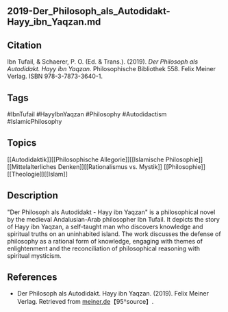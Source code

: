 ## 2019-Der_Philosoph_als_Autodidakt-Hayy_ibn_Yaqzan.md

## Citation

Ibn Tufail, & Schaerer, P. O. (Ed. & Trans.). (2019). _Der Philosoph als
Autodidakt. Hayy ibn Yaqzan_. Philosophische Bibliothek 558. Felix Meiner
Verlag. ISBN 978-3-7873-3640-1.

## Tags

#IbnTufail #HayyIbnYaqzan #Philosophy #Autodidactism #IslamicPhilosophy

## Topics

[[Autodidaktik]][[Philosophische Allegorie]][[Islamische Philosophie]][[Mittelalterliches Denken]][[Rationalismus vs. Mystik]]
[[Philosophie]][[Theologie]][[Islam]]

## Description

"Der Philosoph als Autodidakt - Hayy ibn Yaqzan" is a philosophical novel by the
medieval Andalusian-Arab philosopher Ibn Tufail. It depicts the story of Hayy
ibn Yaqzan, a self-taught man who discovers knowledge and spiritual truths on an
uninhabited island. The work discusses the defense of philosophy as a rational
form of knowledge, engaging with themes of enlightenment and the reconciliation
of philosophical reasoning with spiritual mysticism.

## References

- Der Philosoph als Autodidakt. Hayy ibn Yaqzan. (2019). Felix Meiner Verlag.
  Retrieved from
  [meiner.de](https://meiner.de/der-philosoph-als-autodidakt-hayy-ibn-yaqzan-14378.html)【95†source】.
